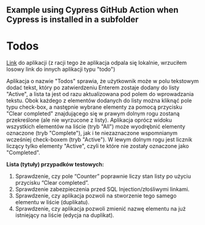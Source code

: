 ## Example using Cypress GitHub Action when Cypress is installed in a subfolder

# Todos

[Link](https://zapier.com/blog/best-todo-list-apps/) do aplikacji (z racji tego że aplikacja odpala się lokalnie, wrzuciłem losowy link do innych aplikacji typu "todo")

Aplikacja o nazwie "Todos" sprawia, że użytkownik może w polu tekstowym dodać tekst, który po zatwierdzeniu Enterem zostaje dodany do listy "Active", a lista ta jest od razu aktualizowana pod polem do wprowadzania tekstu. Obok każdego z elementów dodanych do listy można kliknąć pole typu check-box, a następnie wybrane elementy za pomocą przycisku "Clear completed" znajdującego się w prawym dolnym rogu zostaną przekreślone (ale nie wyrzucone z listy). Aplikacja oprócz widoku wszystkich elementów na liście (tryb "All") może wyodrębnić elementy oznaczone  (tryb "Complete"), jak i te niezaznaczone wspomnianym wcześniej check-boxem (tryb "Active"). W lewym dolnym rogu jest licznik liczący tylko elementy "Active", czyli te które nie zostały oznaczone jako "Completed".


**Lista (tytuły) przypadków testowych:**

1. Sprawdzenie, czy pole “Counter” poprawnie liczy stan listy po użyciu przycisku “Clear completed”.
2. Sprawdzenie zabezpieczenia przed SQL Injection/złośliwymi linkami.
3. Sprawdzenie, czy aplikacja pozwoli na stworzenie tego samego elementu w liście (duplikatu).
4. Sprawdzenie, czy aplikacja pozwoli zmienić nazwę elementu na już istniejący na liście (edycja na duplikat).
